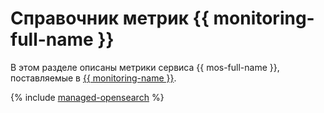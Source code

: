 # Справочник метрик {{ monitoring-full-name }}

В этом разделе описаны метрики сервиса {{ mos-full-name }}, поставляемые в [{{ monitoring-name }}](../monitoring/).

{% include [managed-opensearch](../_includes/monitoring/metrics-ref/managed-opensearch.md) %}